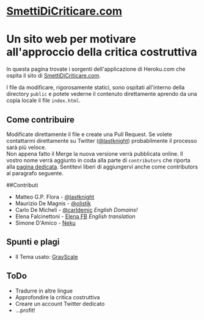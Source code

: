 [SmettiDiCriticare.com](http://www.SmettiDiCriticare.com)
=================

# Un sito web per motivare all'approccio della critica costruttiva

In questa pagina trovate i sorgenti dell'applicazione di Heroku.com che ospita il sito di [SmettiDiCriticare.com](http://www.SmettiDiCriticare.com).  

I file da modificare, rigorosamente statici, sono ospitati all'interno della directory `public` e potete vederne il contenuto direttamente aprendo da una copia locale il file `index.html`.

## Come contribuire

Modificate direttamente il file e create una Pull Request. Se volete contattarmi direttamente su Twitter ([@lastknight](http://twitter.com/lastknight)) probabilmente il processo sarà più veloce.  
Non appena fatto il Merge la nuova versione verrà pubblicata online. Il vostro nome verrà aggiunto in coda alla parte di `contributors` che riporta alla [pagina dedicata](https://github.com/lastknight/smettidicriticare/graphs/contributors). Sentitevi liberi di aggiungervi anche come contributors al paragrafo seguente.  

##Contributi

* Matteo G.P. Flora - [@lastknight](http://twitter.com/lastknight)
* Maurizio De Magnis - [@olistik](http://twitter.com/olistik)
* Carlo De Micheli - [@carldemic](http://twitter.com/carldemic) *English Domains!*  
* Elena Falcinettoni - [Elena FB](https://www.facebook.com/efalcettoni?fref=ufi) *English translation*
* Simone D'Amico - [Neku](https://github.com/Neku)

## Spunti e plagi

* Il Tema usato: [GrayScale](http://startbootstrap.com/template-overviews/grayscale/)

## ToDo

* Tradurre in altre lingue
* Approfondire la critica costruttiva
* Creare un account Twitter dedicato
* ...profit!

